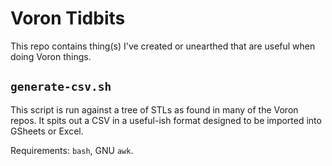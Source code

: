 # Voron Tidbits

This repo contains thing(s) I've created or unearthed that are useful when doing Voron things.

## `generate-csv.sh`

This script is run against a tree of STLs as found in many of the Voron repos. It spits out a CSV in a useful-ish format
designed to be imported into GSheets or Excel.

Requirements: `bash`, GNU `awk`.
